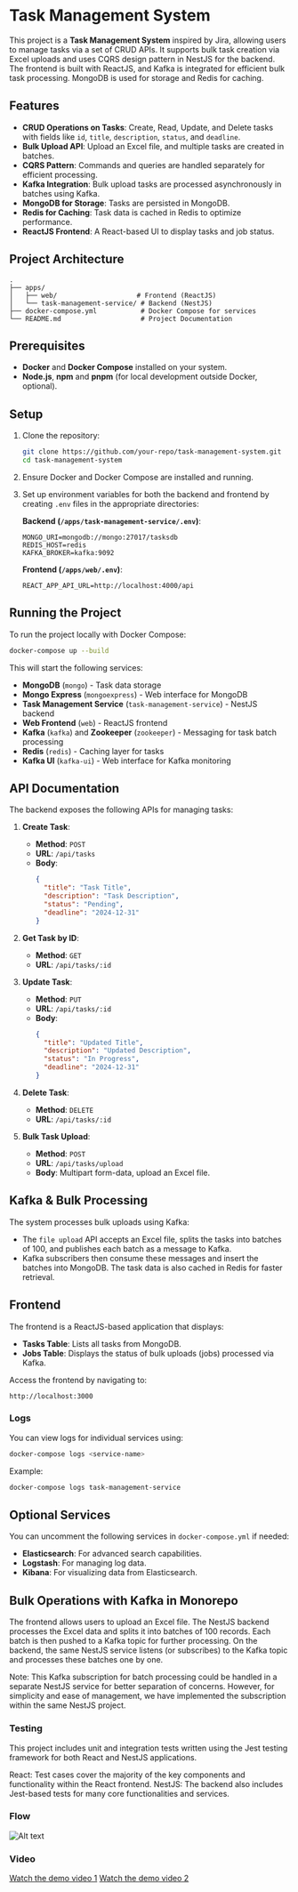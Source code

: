 # Task Management System

This project is a **Task Management System** inspired by Jira, allowing users to manage tasks via a set of CRUD APIs. It supports bulk task creation via Excel uploads and uses CQRS design pattern in NestJS for the backend. The frontend is built with ReactJS, and Kafka is integrated for efficient bulk task processing. MongoDB is used for storage and Redis for caching.

## Features

- **CRUD Operations on Tasks**: Create, Read, Update, and Delete tasks with fields like `id`, `title`, `description`, `status`, and `deadline`.
- **Bulk Upload API**: Upload an Excel file, and multiple tasks are created in batches.
- **CQRS Pattern**: Commands and queries are handled separately for efficient processing.
- **Kafka Integration**: Bulk upload tasks are processed asynchronously in batches using Kafka.
- **MongoDB for Storage**: Tasks are persisted in MongoDB.
- **Redis for Caching**: Task data is cached in Redis to optimize performance.
- **ReactJS Frontend**: A React-based UI to display tasks and job status.

## Project Architecture

```
.
├── apps/
│   ├── web/                    # Frontend (ReactJS)
│   └── task-management-service/ # Backend (NestJS)
├── docker-compose.yml           # Docker Compose for services
└── README.md                    # Project Documentation
```

## Prerequisites

- **Docker** and **Docker Compose** installed on your system.
- **Node.js**, **npm** and **pnpm** (for local development outside Docker, optional).
  
## Setup

1. Clone the repository:

    ```bash
    git clone https://github.com/your-repo/task-management-system.git
    cd task-management-system
    ```

2. Ensure Docker and Docker Compose are installed and running.

3. Set up environment variables for both the backend and frontend by creating `.env` files in the appropriate directories:

    **Backend (`/apps/task-management-service/.env`)**:
    ```env
    MONGO_URI=mongodb://mongo:27017/tasksdb
    REDIS_HOST=redis
    KAFKA_BROKER=kafka:9092
    ```

    **Frontend (`/apps/web/.env`)**:
    ```env
    REACT_APP_API_URL=http://localhost:4000/api
    ```

## Running the Project

To run the project locally with Docker Compose:

```bash
docker-compose up --build
```

This will start the following services:

- **MongoDB** (`mongo`) - Task data storage
- **Mongo Express** (`mongoexpress`) - Web interface for MongoDB
- **Task Management Service** (`task-management-service`) - NestJS backend
- **Web Frontend** (`web`) - ReactJS frontend
- **Kafka** (`kafka`) and **Zookeeper** (`zookeeper`) - Messaging for task batch processing
- **Redis** (`redis`) - Caching layer for tasks
- **Kafka UI** (`kafka-ui`) - Web interface for Kafka monitoring

## API Documentation

The backend exposes the following APIs for managing tasks:

1. **Create Task**:
    - **Method**: `POST`
    - **URL**: `/api/tasks`
    - **Body**:
      ```json
      {
        "title": "Task Title",
        "description": "Task Description",
        "status": "Pending",
        "deadline": "2024-12-31"
      }
      ```

2. **Get Task by ID**:
    - **Method**: `GET`
    - **URL**: `/api/tasks/:id`

3. **Update Task**:
    - **Method**: `PUT`
    - **URL**: `/api/tasks/:id`
    - **Body**:
      ```json
      {
        "title": "Updated Title",
        "description": "Updated Description",
        "status": "In Progress",
        "deadline": "2024-12-31"
      }
      ```

4. **Delete Task**:
    - **Method**: `DELETE`
    - **URL**: `/api/tasks/:id`

5. **Bulk Task Upload**:
    - **Method**: `POST`
    - **URL**: `/api/tasks/upload`
    - **Body**: Multipart form-data, upload an Excel file.

## Kafka & Bulk Processing

The system processes bulk uploads using Kafka:

- The `file upload` API accepts an Excel file, splits the tasks into batches of 100, and publishes each batch as a message to Kafka.
- Kafka subscribers then consume these messages and insert the batches into MongoDB. The task data is also cached in Redis for faster retrieval.


## Frontend

The frontend is a ReactJS-based application that displays:

- **Tasks Table**: Lists all tasks from MongoDB.
- **Jobs Table**: Displays the status of bulk uploads (jobs) processed via Kafka.

Access the frontend by navigating to:

```
http://localhost:3000
```

### Logs

You can view logs for individual services using:

```bash
docker-compose logs <service-name>
```

Example:

```bash
docker-compose logs task-management-service
```

## Optional Services

You can uncomment the following services in `docker-compose.yml` if needed:

- **Elasticsearch**: For advanced search capabilities.
- **Logstash**: For managing log data.
- **Kibana**: For visualizing data from Elasticsearch.

## Bulk Operations with Kafka in Monorepo

The frontend allows users to upload an Excel file.
The NestJS backend processes the Excel data and splits it into batches of 100 records.
Each batch is then pushed to a Kafka topic for further processing.
On the backend, the same NestJS service listens (or subscribes) to the Kafka topic and processes these batches one by one.

Note: This Kafka subscription for batch processing could be handled in a separate NestJS service for better separation of concerns. However, for simplicity and ease of management, we have implemented the subscription within the same NestJS project.

### Testing

This project includes unit and integration tests written using the Jest testing framework for both React and NestJS applications.

React: Test cases cover the majority of the key components and functionality within the React frontend.
NestJS: The backend also includes Jest-based tests for many core functionalities and services.

### Flow

![Alt text](./images/tasks-service-flow.png)

### Video

[Watch the demo video 1](https://vimeo.com/1011300603?share=copy#t=0)
[Watch the demo video 2](https://vimeo.com/1011284420?share=copy#t=0)

